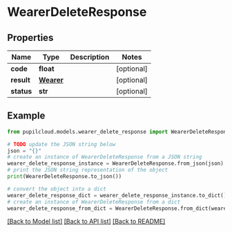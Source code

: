 # WearerDeleteResponse


## Properties

Name | Type | Description | Notes
------------ | ------------- | ------------- | -------------
**code** | **float** |  | [optional] 
**result** | [**Wearer**](Wearer.md) |  | [optional] 
**status** | **str** |  | [optional] 

## Example

```python
from pupilcloud.models.wearer_delete_response import WearerDeleteResponse

# TODO update the JSON string below
json = "{}"
# create an instance of WearerDeleteResponse from a JSON string
wearer_delete_response_instance = WearerDeleteResponse.from_json(json)
# print the JSON string representation of the object
print(WearerDeleteResponse.to_json())

# convert the object into a dict
wearer_delete_response_dict = wearer_delete_response_instance.to_dict()
# create an instance of WearerDeleteResponse from a dict
wearer_delete_response_from_dict = WearerDeleteResponse.from_dict(wearer_delete_response_dict)
```
[[Back to Model list]](../README.md#documentation-for-models) [[Back to API list]](../README.md#documentation-for-api-endpoints) [[Back to README]](../README.md)


